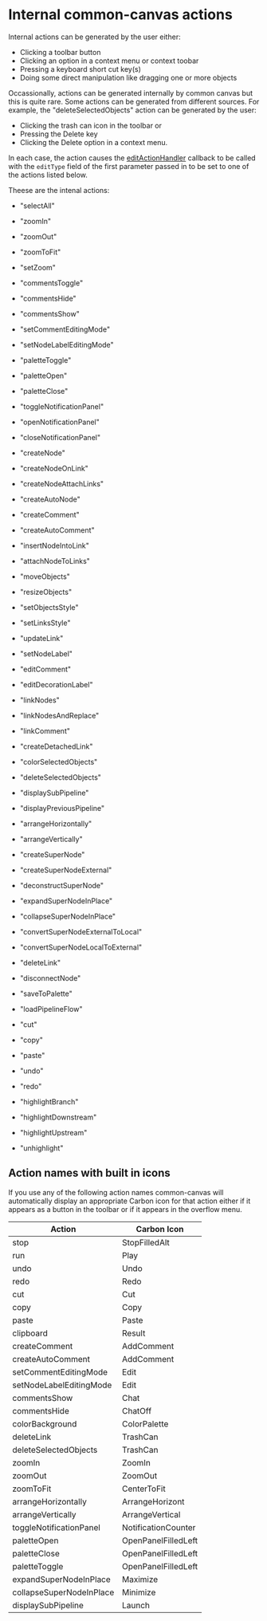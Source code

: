 # Internal common-canvas actions

Internal actions can be generated by the user either:

* Clicking a toolbar button
* Clicking an option in a context menu or context toobar
* Pressing a keyboard short cut key(s)
* Doing some direct manipulation like dragging one or more objects

Occassionally, actions can be generated internally by common canvas but this is quite rare.
Some actions can be generated from different sources. For example, the "deleteSelectedObjects" action can be generated by the user:

* Clicking the trash can icon in the toolbar or
* Pressing the Delete key
* Clicking the Delete option in a context menu.

In each case, the action causes the [editActionHandler](03.03.03-edit-action-handler.md) callback to be called with the `editType` field of the first parameter passed in to be set to one of the actions listed below.

Theese are the intenal actions:

* "selectAll"

* "zoomIn"
* "zoomOut"
* "zoomToFit"
* "setZoom"

* "commentsToggle"
* "commentsHide"
* "commentsShow"

* "setCommentEditingMode"
* "setNodeLabelEditingMode"

* "paletteToggle"
* "paletteOpen"
* "paletteClose"

* "toggleNotificationPanel"
* "openNotificationPanel"
* "closeNotificationPanel"

* "createNode"
* "createNodeOnLink"
* "createNodeAttachLinks"
* "createAutoNode"

* "createComment"
* "createAutoComment"

* "insertNodeIntoLink"
* "attachNodeToLinks"

* "moveObjects"
* "resizeObjects"
* "setObjectsStyle"
* "setLinksStyle"

* "updateLink"
* "setNodeLabel"
* "editComment"
* "editDecorationLabel"
* "linkNodes"
* "linkNodesAndReplace"
* "linkComment"
* "createDetachedLink"
* "colorSelectedObjects"
* "deleteSelectedObjects"
* "displaySubPipeline"
* "displayPreviousPipeline"

* "arrangeHorizontally"
* "arrangeVertically"

* "createSuperNode"
* "createSuperNodeExternal"
* "deconstructSuperNode"
* "expandSuperNodeInPlace"
* "collapseSuperNodeInPlace"
* "convertSuperNodeExternalToLocal"
* "convertSuperNodeLocalToExternal"
* "deleteLink"
* "disconnectNode"
* "saveToPalette"
* "loadPipelineFlow"


* "cut"
* "copy"
* "paste"

* "undo"
* "redo"

* "highlightBranch"
* "highlightDownstream"
* "highlightUpstream"
* "unhighlight"

## Action names with built in icons

If you use any of the following action names common-canvas will automatically display an appropriate Carbon icon for that action either if it appears as a button in the toolbar or if it appears in the overflow menu.

| Action                   | Carbon Icon         |
|--------------------------|---------------------|
| stop                     | StopFilledAlt       |
| run                      | Play                |
| undo                     | Undo                |
| redo                     | Redo                |
| cut                      | Cut                 |
| copy                     | Copy                |
| paste                    | Paste               |
| clipboard                | Result              |
| createComment            | AddComment          |
| createAutoComment        | AddComment          |
| setCommentEditingMode    | Edit                |
| setNodeLabelEditingMode  | Edit                |
| commentsShow             | Chat                |
| commentsHide             | ChatOff             |
| colorBackground          | ColorPalette        |
| deleteLink               | TrashCan            |
| deleteSelectedObjects    | TrashCan            |
| zoomIn                   | ZoomIn              |
| zoomOut                  | ZoomOut             |
| zoomToFit                | CenterToFit         |
| arrangeHorizontally      | ArrangeHorizont     |
| arrangeVertically        | ArrangeVertical     |
| toggleNotificationPanel  | NotificationCounter |
| paletteOpen              | OpenPanelFilledLeft |
| paletteClose             | OpenPanelFilledLeft |
| paletteToggle            | OpenPanelFilledLeft |
| expandSuperNodeInPlace   | Maximize            |
| collapseSuperNodeInPlace | Minimize            |
| displaySubPipeline       | Launch              |


